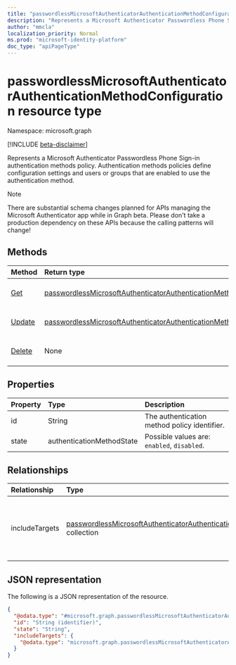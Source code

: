 ```yaml
---
title: "passwordlessMicrosoftAuthenticatorAuthenticationMethodConfiguration resource type"
description: "Represents a Microsoft Authenticator Passwordless Phone Sign-in authentication methods policy."
author: "mmcla"
localization_priority: Normal
ms.prod: "microsoft-identity-platform"
doc_type: "apiPageType"
---
```


# passwordlessMicrosoftAuthenticatorAuthenticationMethodConfiguration resource type

Namespace: microsoft.graph

[!INCLUDE [beta-disclaimer](../../includes/beta-disclaimer.md)]

Represents a Microsoft Authenticator Passwordless Phone Sign-in authentication methods policy. Authentication methods policies define configuration settings and users or groups that are enabled to use the authentication method.

> [!NOTE]
> There are substantial schema changes planned for APIs managing the Microsoft Authenticator app while in Graph beta. Please don't take a production dependency on these APIs because the calling patterns will change!

## Methods
|Method|Return type|Description|
|:---|:---|:---|
|[Get](../api/passwordlessmicrosoftauthenticatorauthenticationmethodconfiguration-get.md)|[passwordlessMicrosoftAuthenticatorAuthenticationMethodConfiguration](../resources/passwordlessmicrosoftauthenticatorauthenticationmethodconfiguration.md)|Read the properties and relationships of a passwordlessMicrosoftAuthenticatorAuthenticationMethodConfiguration object.|
|[Update](../api/passwordlessmicrosoftauthenticatorauthenticationmethodconfiguration-update.md)|[passwordlessMicrosoftAuthenticatorAuthenticationMethodConfiguration](../resources/passwordlessmicrosoftauthenticatorauthenticationmethodconfiguration.md)|Update the properties of a passwordlessMicrosoftAuthenticatorAuthenticationMethodConfiguration object.|
|[Delete](../api/passwordlessmicrosoftauthenticatorauthenticationmethodconfiguration-delete.md)|None|Reverts the passwordlessMicrosoftAuthenticatorAuthenticationMethodConfiguration object to its default configuration.|


## Properties
|Property|Type|Description|
|:---|:---|:---|
|id|String|The authentication method policy identifier.|
|state|authenticationMethodState|Possible values are: `enabled`, `disabled`.|

## Relationships
|Relationship|Type|Description|
|:---|:---|:---|
|includeTargets|[passwordlessMicrosoftAuthenticatorAuthenticationMethodTarget](../resources/passwordlessmicrosoftauthenticatorauthenticationmethodtarget.md) collection|A collection of users or groups who are enabled to use the authentication method.|

## JSON representation
The following is a JSON representation of the resource.
<!-- {
  "blockType": "resource",
  "keyProperty": "id",
  "@odata.type": "microsoft.graph.passwordlessMicrosoftAuthenticatorAuthenticationMethodConfiguration",
  "baseType": "microsoft.graph.authenticationMethodConfiguration",
  "openType": false
}
-->
``` json
{
  "@odata.type": "#microsoft.graph.passwordlessMicrosoftAuthenticatorAuthenticationMethodConfiguration",
  "id": "String (identifier)",
  "state": "String",
  "includeTargets": {
    "@odata.type": "microsoft.graph.passwordlessMicrosoftAuthenticatorAuthenticationMethodTarget"
  }
}
```
